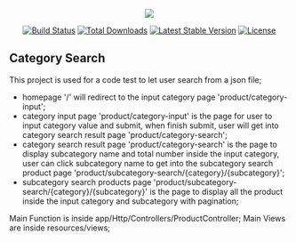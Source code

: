 <p align="center"><img src="https://laravel.com/assets/img/components/logo-laravel.svg"></p>

<p align="center">
<a href="https://travis-ci.org/laravel/framework"><img src="https://travis-ci.org/laravel/framework.svg" alt="Build Status"></a>
<a href="https://packagist.org/packages/laravel/framework"><img src="https://poser.pugx.org/laravel/framework/d/total.svg" alt="Total Downloads"></a>
<a href="https://packagist.org/packages/laravel/framework"><img src="https://poser.pugx.org/laravel/framework/v/stable.svg" alt="Latest Stable Version"></a>
<a href="https://packagist.org/packages/laravel/framework"><img src="https://poser.pugx.org/laravel/framework/license.svg" alt="License"></a>
</p>

## Category Search

This project is used for a code test to let user search from a json file;

- homepage '/' will redirect to the input category page 'product/category-input';
- category input page 'product/category-input' is the page for user to input category value and submit, when finish submit, user will get into category search result page 'product/category-search';
- category search result page 'product/category-search' is the page to display subcategory name and total number inside the input category, user can click subcategory name to get into the subcategory search product page 'product/subcategory-search/{category}/{subcategory}';
- subcategory search products page 'product/subcategory-search/{category}/{subcategory}' is the page to display all the product inside the input category and subcategory with pagination;

Main Function is inside app/Http/Controllers/ProductController;
Main Views are inside resources/views;

